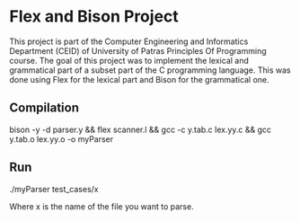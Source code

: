 # Flex and Bison Project
This project is part of the Computer Engineering and Informatics Department (CEID) of University of Patras Principles Of Programming course. The goal of this project was to implement the lexical and grammatical part of a subset part of the C programming language. This was done using Flex for the lexical part and Bison for the grammatical one.

## Compilation
bison -y -d parser.y && flex scanner.l && gcc -c y.tab.c lex.yy.c && gcc y.tab.o lex.yy.o -o myParser

## Run
./myParser test_cases/x

Where x is the name of the file you want to parse.
